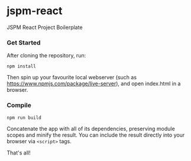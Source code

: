 # jspm-react

JSPM React Project Boilerplate

### Get Started

After cloning the repository, run:

`npm install`

Then spin up your favourite local webserver (such as
https://www.npmjs.com/package/live-server), and open index.html in a browser.

### Compile

`npm run build`

Concatenate the app with all of its dependencies, preserving module scopes and
minify the result.  You can include the result directly into your browser via
`<script>` tags.

That's all!
